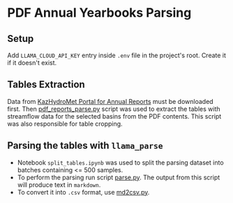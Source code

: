 # PDF Annual Yearbooks Parsing

## Setup

Add `LLAMA_CLOUD_API_KEY` entry inside `.env` file in the project's root. Create it if it doesn't exist.

## Tables Extraction

Data from [KazHydroMet Portal for Annual Reports](https://www.kazhydromet.kz/ru/gidrologiya/ezhegodnye-dannye-o-rezhime-i-resursah-poverhnostnyh-vod-sushi-eds) must be downloaded first. Then [pdf_reports_parse.py](./pdf_reports_parse.py) script was used to extract the tables with streamflow data for the selected basins from the PDF contents. This script was also responsible for table cropping.


## Parsing the tables with `llama_parse`

* Notebook `split_tables.ipynb` was used to split the parsing dataset into batches containing <= 500 samples.
* To perform the parsing run script [parse.py](./parse.py). The output from this script will produce text in `markdown`. 
* To convert it into `.csv` format, use [md2csv.py](./md2csv.py).
